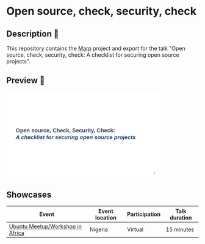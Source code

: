 # Open source, check, security, check

## Description 📖

This repository contains the [Marp](https://marpit.marp.app/) project and export for the talk "Open source, check, security, check: A checklist for securing open source projects".

## Preview 👀

<a href="export.pdf">
    <kbd>
        <img src="preview.png" width="400px" alt="Presentation preview">
    </kbd>
</a>

## Showcases

| Event                                                                   | Event location | Participation | Talk duration |
| ----------------------------------------------------------------------- | -------------- | ------------- | --------------|
| [Ubuntu Meetup/Workshop in Africa](https://twitter.com/ubuntu_Africa__) | Nigeria        | Virtual       | 15 minutes    |

